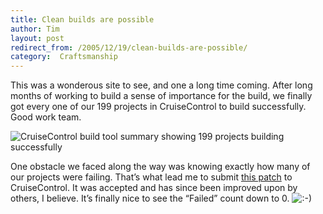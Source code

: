 ```yaml
---
title: Clean builds are possible
author: Tim
layout: post
redirect_from: /2005/12/19/clean-builds-are-possible/
category:  Craftsmanship
---
```

This was a wonderous site to see, and one a long time coming. After long months of working to build a sense of importance for the build, we finally got every one of our 199 projects in CruiseControl to build successfully. Good work team.

![CruiseControl build tool summary showing 199 projects building successfully][1]

One obstacle we faced along the way was knowing exactly how many of our projects were failing. That&#8217;s what lead me to submit [this patch][2] to CruiseControl. It was accepted and has since been improved upon by others, I believe. It&#8217;s finally nice to see the &#8220;Failed&#8221; count down to 0. <img src="http://timshadel.com/wp-includes/images/smilies/icon_smile.gif" alt=":-)" class="wp-smiley" />

 [1]: http://timshadel.com/wp-content/uploads/2005/12/clean-build.gif
 [2]: http://jira.public.thoughtworks.org/browse/CC-203 "[#CC-203] Show number of projects on status page"
